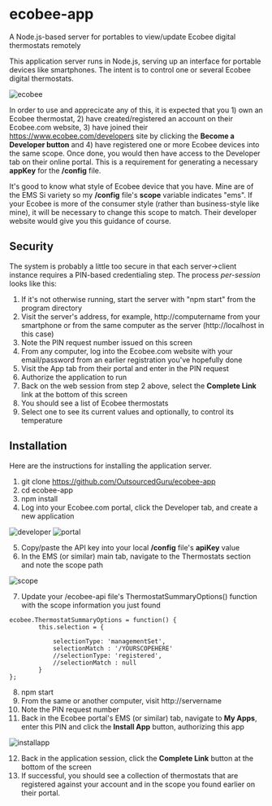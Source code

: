 # ecobee-app
A Node.js-based server for portables to view/update Ecobee digital thermostats remotely

This application server runs in Node.js, serving up an interface for portable devices like smartphones. The intent is to control one or several Ecobee digital thermostats.

![ecobee](https://cloud.githubusercontent.com/assets/15971213/25590647/425dd7ba-2e66-11e7-8793-09f4fdfa5036.jpg)

In order to use and apprecicate any of this, it is expected that you 1) own an Ecobee thermostat, 2) have created/registered an account on their Ecobee.com website, 3) have joined their https://www.ecobee.com/developers site by clicking the **Become a Developer button** and 4) have registered one or more Ecobee devices into the same scope. Once done, you would then have access to the Developer tab on their online portal. This is a requirement for generating a necessary **appKey** for the **/config** file.

It's good to know what style of Ecobee device that you have. Mine are of the EMS Si variety so my **/config** file's **scope** variable indicates "ems". If your Ecobee is more of the consumer style (rather than business-style like mine), it will be necessary to change this scope to match. Their developer website would give you this guidance of course.

## Security
The system is probably a little too secure in that each server->client instance requires a PIN-based credentialing step. The process *per-session* looks like this:
1. If it's not otherwise running, start the server with "npm start" from the program directory
2. Visit the server's address, for example, http://computername from your smartphone or from the same computer as the server (http://localhost in this case)
3. Note the PIN request number issued on this screen
4. From any computer, log into the Ecobee.com website with your email/password from an earlier registration you've hopefully done
5. Visit the App tab from their portal and enter in the PIN request
6. Authorize the application to run
7. Back on the web session from step 2 above, select the **Complete Link** link at the bottom of this screen
8. You should see a list of Ecobee thermostats
9. Select one to see its current values and optionally, to control its temperature

## Installation
Here are the instructions for installing the application server.
1. git clone https://github.com/OutsourcedGuru/ecobee-app
2. cd ecobee-app
3. npm install
4. Log into your Ecobee.com portal, click the Developer tab, and create a new application

![developer](https://cloud.githubusercontent.com/assets/15971213/25591712/7fce49f0-2e6a-11e7-9840-1a2e28a84326.png)
![portal](https://cloud.githubusercontent.com/assets/15971213/25591492/9e7c3f70-2e69-11e7-8612-a25806702ee9.png)

5. Copy/paste the API key into your local **/config** file's **apiKey** value
6. In the EMS (or similar) main tab, navigate to the Thermostats section and note the scope path

![scope](https://cloud.githubusercontent.com/assets/15971213/25591920/627337fc-2e6b-11e7-876e-ebc7c86179a1.png)

7. Update your /ecobee-api file's ThermostatSummaryOptions() function with the scope information you just found

```
ecobee.ThermostatSummaryOptions = function() {
		this.selection = {
				
			selectionType: 'managementSet',
			selectionMatch : '/YOURSCOPEHERE'
			//selectionType: 'registered',
			//selectionMatch : null
		}
};
```

8. npm start
9. From the same or another computer, visit http://servername 
10. Note the PIN request number
11. Back in the Ecobee portal's EMS (or similar) tab, navigate to **My Apps**, enter this PIN and click the **Install App** button, authorizing this app

![installapp](https://cloud.githubusercontent.com/assets/15971213/25592141/799c3b26-2e6c-11e7-85f1-437f823bed03.png)

12. Back in the application session, click the **Complete Link** button at the bottom of the screen
13. If successful, you should see a collection of thermostats that are registered against your account and in the scope you found earlier on their portal.
